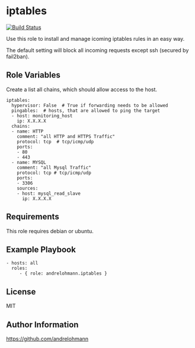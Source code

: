 iptables
==========

[![Build Status](https://travis-ci.org/andrelohmann/ansible-role-iptables.svg?branch=master)](https://travis-ci.org/andrelohmann/ansible-role-iptables)

Use this role to install and manage icoming iptables rules in an easy way.

The default setting will block all incoming requests except ssh (secured by fail2ban).

Role Variables
--------------

Create a list all chains, which should allow access to the host.


    iptables:
      hypervisor: False  # True if forwarding needs to be allowed
      pingables:  # hosts, that are allowed to ping the target
      - host: monitoring_host
        ip: X.X.X.X
      chains:
      - name: HTTP
        comment: "all HTTP and HTTPS Traffic"
        protocol: tcp  # tcp/icmp/udp
        ports:
        - 80
        - 443
      - name: MYSQL
        comment: "all Mysql Traffic"
        protocol: tcp # tcp/icmp/udp
        ports:
        - 3306
        sources:
        - host: mysql_read_slave
          ip: X.X.X.X

Requirements
------------

This role requires debian or ubuntu.

Example Playbook
----------------

    - hosts: all
      roles:
         - { role: andrelohmann.iptables }

License
-------

MIT

Author Information
------------------

https://github.com/andrelohmann

